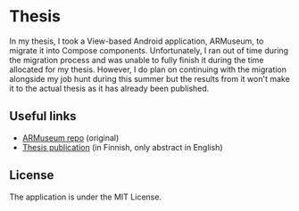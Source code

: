 # Thesis
In my thesis, I took a View-based Android application, ARMuseum, to migrate it into Compose components. Unfortunately, I ran out of time during the migration process and was unable to fully finish it during the time allocated for my thesis. However, I do plan on continuing with the migration alongside my job hunt during this summer but the results from it won't make it to the actual thesis as it has already been published.

## Useful links
- [ARMuseum repo](https://github.com/metropolia-ar/ARMuseumProject) (original)
- [Thesis publication](https://www.theseus.fi/handle/10024/855215) (in Finnish, only abstract in English)

## License
The application is under the MIT License.
